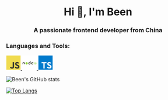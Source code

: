 <h1 align="center">Hi 👋, I'm Been</h1>
<h3 align="center">A passionate frontend developer from China</h3>
<p align="left">
</p>

<h3 align="left">Languages and Tools:</h3>
<p align="left"> <a href="https://developer.mozilla.org/en-US/docs/Web/JavaScript" target="_blank" rel="noreferrer"> 
  <img src="https://raw.githubusercontent.com/devicons/devicon/master/icons/javascript/javascript-original.svg" alt="javascript" width="40" height="40"/> </a> 
  <a href="https://nodejs.org" target="_blank" rel="noreferrer"> <img src="https://raw.githubusercontent.com/devicons/devicon/master/icons/nodejs/nodejs-original-wordmark.svg" alt="nodejs" width="40" height="40"/> </a> 
  <a href="https://www.typescriptlang.org/" target="_blank" rel="noreferrer"> <img src="https://raw.githubusercontent.com/devicons/devicon/master/icons/typescript/typescript-original.svg" alt="typescript" width="40" height="40"/> </a> 
</p>

![Been's GitHub stats](https://github-readme-stats.vercel.app/api?username=Been101&show_icons=true&theme=jolly)

[![Top Langs](https://github-readme-stats.vercel.app/api/top-langs/?username=Been101&langs_count=8)](https://github.com/Been101/github-readme-stats)

